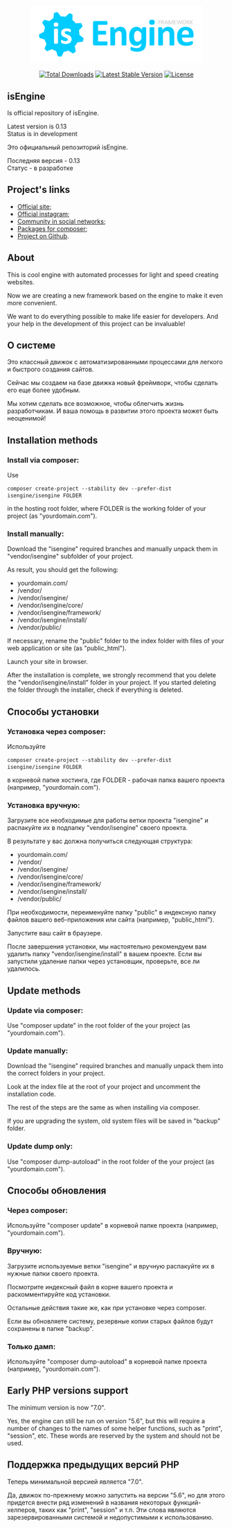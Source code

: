 <p align="center"><a href="https://isengine.org" target="_blank"><img src="https://raw.githubusercontent.com/isengine/docs/master/logo/poster.svg" width="400"></a></p>

<p align="center">
<a href="https://packagist.org/packages/isengine/isengine"><img src="https://img.shields.io/packagist/dt/isengine/isengine" alt="Total Downloads"></a>
<a href="https://packagist.org/packages/isengine/isengine"><img src="https://img.shields.io/packagist/v/isengine/isengine" alt="Latest Stable Version"></a>
<a href="https://packagist.org/packages/isengine/isengine"><img src="https://img.shields.io/packagist/l/isengine/isengine" alt="License"></a>
</p>

## isEngine

Is official repository of isEngine.

Latest version is 0.13<br>
Status is in development

Это официальный репозиторий isEngine.

Последняя версия - 0.13<br>
Статус - в разработке

## Project's links

* [Official site](https://isengine.org);
* [Official instagram](https://instagram.com/is.engine);
* [Сommunity in social networks](https://facebook.com/groups/isengine);
* [Packages for composer](https://packagist.org/packages/isengine/);
* [Project on Github](https://github.com/isengine).

## About

This is cool engine with automated processes for light and speed creating websites.

Now we are creating a new framework based on the engine to make it even more convenient.

We want to do everything possible to make life easier for developers. And your help in the development of this project can be invaluable!

## О системе

Это классный движок с автоматизированными процессами для легкого и быстрого создания сайтов.

Сейчас мы создаем на базе движка новый фреймворк, чтобы сделать его еще более удобным.

Мы хотим сделать все возможное, чтобы облегчить жизнь разработчикам. И ваша помощь в развитии этого проекта может быть неоценимой!

## Installation methods

### Install via composer:

Use

    composer create-project --stability dev --prefer-dist isengine/isengine FOLDER

in the hosting root folder, where FOLDER is the working folder of your project (as "yourdomain.com").

### Install manually:

Download the "isengine" required branches and manually unpack them in "vendor/isengine" subfolder of your project.

As result, you should get the following:

* yourdomain.com/
* /vendor/
* /vendor/isengine/
* /vendor/isengine/core/
* /vendor/isengine/framework/
* /vendor/isengine/install/
* /vendor/public/

If necessary, rename the "public" folder to the index folder with files of your web application or site (as "public_html").

Launch your site in browser.

After the installation is complete, we strongly recommend that you delete the "vendor/isengine/install" folder in your project. If you started deleting the folder through the installer, check if everything is deleted.

## Способы установки

### Установка через composer:

Используйте

    composer create-project --stability dev --prefer-dist isengine/isengine FOLDER

в корневой папке хостинга, где FOLDER - рабочая папка вашего проекта (например, "yourdomain.com").

### Установка вручную:

Загрузите все необходимые для работы ветки проекта "isengine" и распакуйте их в подпапку "vendor/isengine" своего проекта.

В результате у вас должна получиться следующая структура:

* yourdomain.com/
* /vendor/
* /vendor/isengine/
* /vendor/isengine/core/
* /vendor/isengine/framework/
* /vendor/isengine/install/
* /vendor/public/

При необходимости, переименуйте папку "public" в индексную папку файлов вашего веб-приложения или сайта (например, "public_html").

Запустите ваш сайт в браузере.

После завершения установки, мы настоятельно рекомендуем вам удалить папку "vendor/isengine/install" в вашем проекте. Если вы запустили удаление папки через установщик, проверьте, все ли удалилось.

## Update methods

### Update via composer:

Use "composer update" in the root folder of the your project (as "yourdomain.com").

### Update manually:

Download the "isengine" required branches and manually unpack them into the correct folders in your project.

Look at the index file at the root of your project and uncomment the installation code.

The rest of the steps are the same as when installing via composer.

If you are upgrading the system, old system files will be saved in "backup" folder.

### Update dump only:

Use "composer dump-autoload" in the root folder of the your project (as "yourdomain.com").

## Способы обновления

### Через composer:

Используйте "composer update" в корневой папке проекта (например, "yourdomain.com").

### Вручную:

Загрузите используемые ветки "isengine" и вручную распакуйте их в нужные папки своего проекта.

Посмотрите индексный файл в корне вашего проекта и раскомментируйте код установки.

Остальные действия такие же, как при установке через composer.

Если вы обновляете систему, резервные копии старых файлов будут сохранены в папке "backup".

### Только дамп:

Используйте "composer dump-autoload" в корневой папке проекта (например, "yourdomain.com").

## Early PHP versions support

The minimum version is now "7.0".

Yes, the engine can still be run on version "5.6", but this will require a number of changes to the names of some helper functions, such as "print", "session", etc. These words are reserved by the system and should not be used.

## Поддержка предыдущих версий PHP

Теперь минимальной версией является "7.0".

Да, движок по-прежнему можно запустить на версии "5.6", но для этого придется внести ряд изменений в названия некоторых функций-хелперов, таких как "print", "session" и т.п. Эти слова являются зарезервированными системой и недопустимыми к использованию.

